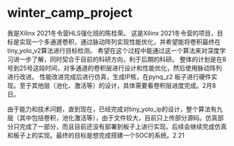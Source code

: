# winter_camp_project
我是Xilinx 2021冬令营HLS强化班的陈桂荣。
这是Xilinx 2021冬令营的项目，目标是实现一个多通道卷积，通过脉动阵列实现性能优化，并希望能将卷积最终在tiny_yolo_v2算法进行目标检测。
希望在这个过程中能通过这一个算法来对深度学习进一步了解，同时契合于目前的科研方向，利于后期的科研。
整体的计划是在8号到25号这段时间，对多通道的卷积层进行设计和性能优化，然后使用脉动阵列进行改进。
性能改进完成后进行仿真，生成IP核，在pynq_z2 板子进行硬件实现。至于其他层（池化、激活等）的设计，具体需要看卷积层进度完成。2月8日。



由于能力和技术问题，直到现在，已经完成对tiny_yolo_ip的设计，整个算法有九层（其中包括卷积，池化激活等），由于文件较大，目前只上传部分源码。仿真部分只完成了一部分，而且目前还没有部署到板子上进行实现。后续会继续完成仿真和板子上的实现。最终的目标是想完成搭建一个SOC的系统。2.21
